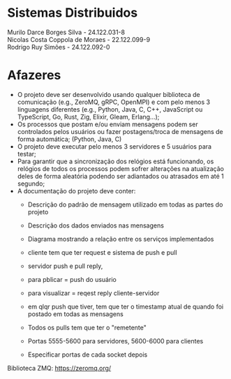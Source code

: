 # Sistemas Distribuidos
Murilo Darce Borges Silva - 24.122.031-8  
Nicolas Costa Coppola de Moraes - 22.122.099-9  
Rodrigo Ruy Simões - 24.122.092-0  

# Afazeres
* O projeto deve ser desenvolvido usando qualquer biblioteca de comunicação (e.g., ZeroMQ, gRPC, OpenMPI) e com pelo menos 3 linguagens diferentes (e.g., Python, Java, C, C++, JavaScript ou TypeScript, Go, Rust, Zig, Elixir, Gleam, Erlang...);
* Os processos que postam e/ou enviam mensagens podem ser controlados pelos usuários ou fazer postagens/troca de mensagens de forma automática; (Python, Java, C)
* O projeto deve executar pelo menos 3 servidores e 5 usuários para testar;
* Para garantir que a sincronização dos relógios está funcionando, os relógios de todos os processos podem sofrer alterações na atualização deles de forma aleatória podendo ser adiantados ou atrasados em até 1 segundo;
* A documentação do projeto deve conter:
  * Descrição do padrão de mensagem utilizado em todas as partes do projeto
  * Descrição dos dados enviados nas mensagens
  * Diagrama mostrando a relação entre os serviços implementados
 
  * cliente tem que ter request e sistema de push e pull
  * servidor push e pull reply,
 
  * para pblicar = push do usuário
  * para visualizar = reqest reply cliente-servidor
  * em qlqr push que tiver, tem que ter o timestamp atual de quando foi postado em todas as mensagens
  * Todos os pulls tem que ter o "remetente"
  * Portas 5555-5600 para servidores, 5600-6000 para clientes
  * Especificar portas de cada socket depois
 
Biblioteca ZMQ: https://zeromq.org/
